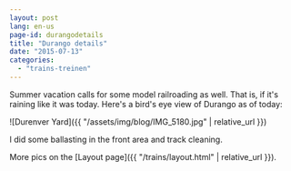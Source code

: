 ```yaml
---
layout: post
lang: en-us
page-id: durangodetails
title: "Durango details"
date: "2015-07-13"
categories:
  - "trains-treinen"
---
```


Summer vacation calls for some model railroading as well. That is, if it's raining like
it was today. Here's a bird's eye view of Durango as of today:

![Durenver Yard]({{ "/assets/img/blog/IMG_5180.jpg" | relative_url }})

I did some ballasting in the front area and track cleaning.

More pics on the [Layout page]({{ "/trains/layout.html" | relative_url }}).
